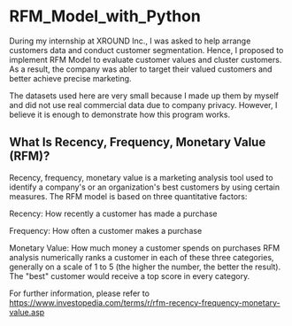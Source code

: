 # RFM_Model_with_Python

During my internship at XROUND Inc., I was asked to help arrange customers data and conduct customer segmentation. Hence, I proposed to implement RFM Model to evaluate customer values and cluster customers. As a result, the company was abler to target their valued customers and better achieve precise marketing.
 
The datasets used here are very small because I made up them by myself and did not use real commercial data due to company privacy. However, I believe it is enough to demonstrate how this program works.

## What Is Recency, Frequency, Monetary Value (RFM)?
Recency, frequency, monetary value is a marketing analysis tool used to identify a company's or an organization's best customers by using certain measures. The RFM model is based on three quantitative factors:

Recency: How recently a customer has made a purchase 

Frequency: How often a customer makes a purchase 

Monetary Value: How much money a customer spends on purchases RFM analysis numerically ranks a customer in each of these three categories, generally on a scale of 1 to 5 (the higher the number, the better the result). The "best" customer would receive a top score in every category.

For further information, please refer to https://www.investopedia.com/terms/r/rfm-recency-frequency-monetary-value.asp

